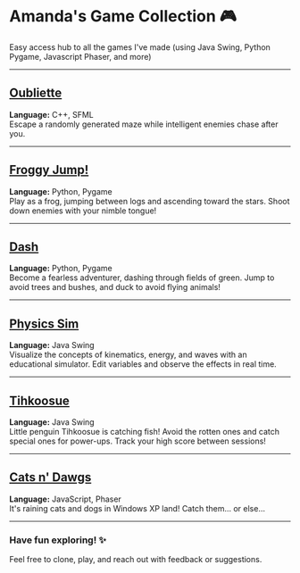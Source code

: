 # Amanda's Game Collection 🎮 
Easy access hub to all the games I've made (using Java Swing, Python Pygame, Javascript Phaser, and more)

---

## [Oubliette](https://github.com/amanduhhhh/oubliette)
**Language:** C++, SFML  
Escape a randomly generated maze while intelligent enemies chase after you.

---


## [Froggy Jump!](https://github.com/amanduhhhh/FROGGY-JUMP)  
**Language:** Python, Pygame  
Play as a frog, jumping between logs and ascending toward the stars. Shoot down enemies with your nimble tongue!  

---

## [Dash](https://github.com/amanduhhhh/DASH-)  
**Language:** Python, Pygame  
Become a fearless adventurer, dashing through fields of green. Jump to avoid trees and bushes, and duck to avoid flying animals!  

---

## [Physics Sim](https://github.com/amanduhhhh/PHYSICS-SIM)  
**Language:** Java Swing  
Visualize the concepts of kinematics, energy, and waves with an educational simulator. Edit variables and observe the effects in real time.  

---

## [Tihkoosue](https://github.com/amanduhhhh/TIHKOOSUE)  
**Language:** Java Swing  
Little penguin Tihkoosue is catching fish! Avoid the rotten ones and catch special ones for power-ups. Track your high score between sessions!  

---

## [Cats n' Dawgs](https://github.com/amanduhhhh/cats-n-dawgs)  
**Language:** JavaScript, Phaser  
It's raining cats and dogs in Windows XP land! Catch them... or else...  

---

### Have fun exploring! ✨  
Feel free to clone, play, and reach out with feedback or suggestions.  
